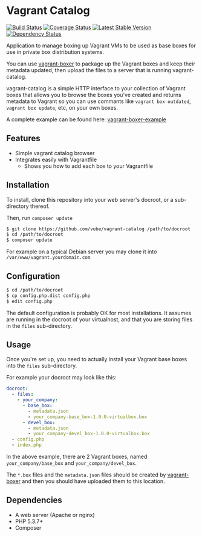 Vagrant Catalog
===============

[![Build Status](https://travis-ci.org/vube/vagrant-catalog.png?branch=master)](https://travis-ci.org/vube/vagrant-catalog)
[![Coverage Status](https://coveralls.io/repos/vube/vagrant-catalog/badge.png?branch=master)](https://coveralls.io/r/vube/vagrant-catalog?branch=master)
[![Latest Stable Version](https://poser.pugx.org/vube/vagrant-catalog/v/stable.png)](https://packagist.org/packages/vube/vagrant-catalog)
[![Dependency Status](https://www.versioneye.com/user/projects/5363b9b5fe0d0764770000b0/badge.png)](https://www.versioneye.com/user/projects/5363b9b5fe0d0764770000b0)

Application to manage boxing up Vagrant VMs to be used as base boxes for use in
private box distribution systems.

You can use [vagrant-boxer](https://github.com/vube/vagrant-boxer) to package up the Vagrant boxes and keep their
metadata updated, then upload the files to a server that is running vagrant-catalog.

vagrant-catalog is a simple HTTP interface to your collection of Vagrant boxes that allows you to browse the boxes
you've created and returns metadata to Vagrant so you can use commants like `vagrant box outdated`,
`vagrant box update`, etc, on your own boxes.

A complete example can be found here: [vagrant-boxer-example](https://github.com/xclusv/vagrant-boxer-example)


Features
--------

- Simple vagrant catalog browser
- Integrates easily with Vagrantfile
    - Shows you how to add each box to your Vagrantfile


Installation
------------

To install, clone this repository into your web server's docroot, or a sub-directory thereof.

Then, run `composer update`

```bash
$ git clone https://github.com/vube/vagrant-catalog /path/to/docroot
$ cd /path/to/docroot
$ composer update
```

For example on a typical Debian server you may clone it into `/var/www/vagrant.yourdomain.com`


Configuration
-------------

```bash
$ cd /path/to/docroot
$ cp config.php.dist config.php
$ edit config.php
```

The default configuration is probably OK for most installations.  It assumes are running in the
docroot of your virtualhost, and that you are storing files in the `files` sub-directory.


Usage
-----

Once you're set up, you need to actually install your Vagrant base boxes into the `files`
sub-directory.

For example your docroot may look like this:

```yaml
docroot:
  - files:
    - your_company:
      - base_box:
        - metadata.json
        - your_company-base_box-1.0.0-virtualbox.box
      - devel_box:
        - metadata.json
        - your_company-devel_box-1.0.0-virtualbox.box
  - config.php
  - index.php
```

In the above example, there are 2 Vagrant boxes, named `your_company/base_box` and `your_company/devel_box`.

The `*.box` files and the `metadata.json` files should be created by
[vagrant-boxer](https://github.com/vube/vagrant-boxer)
and then you should have uploaded them to this location.


Dependencies
------------

- A web server (Apache or nginx)
- PHP 5.3.7+
- Composer
